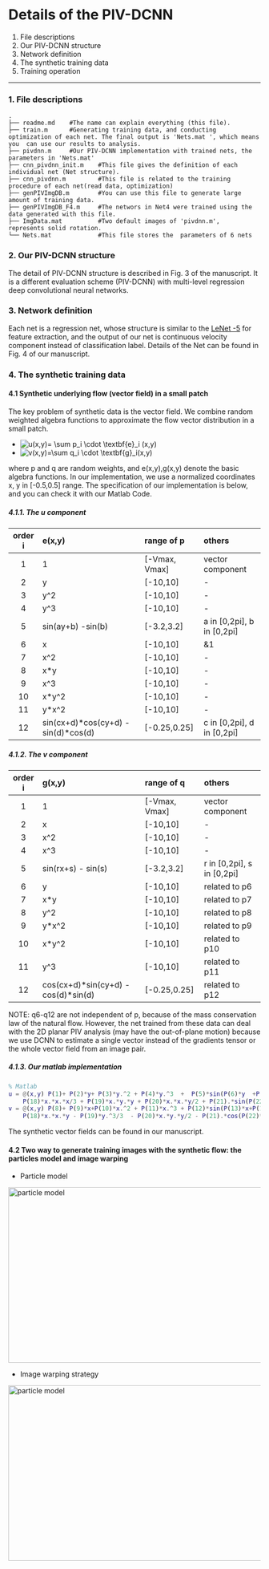 
# Details of the PIV-DCNN
 1. File descriptions
 2. Our PIV-DCNN structure
 3. Network definition
 4. The synthetic  training data
 5. Training operation
 ---

### 1. File descriptions
```
.
├── readme.md    #The name can explain everything (this file).
├── train.m      #Generating training data, and conducting optimization of each net. The final output is 'Nets.mat ', which means you  can use our results to analysis. 
├── pivdnn.m     #Our PIV-DCNN implementation with trained nets, the parameters in 'Nets.mat'
├── cnn_pivdnn_init.m    #This file gives the definition of each individual net (Net structure).
├── cnn_pivdnn.m         #This file is related to the training procedure of each net(read data, optimization)
├── genPIVImgDB.m        #You can use this file to generate large amount of training data. 
├── genPIVImgDB_F4.m     #The networs in Net4 were trained using the data generated with this file. 
├── ImgData.mat          #Two default images of 'pivdnn.m',  represents solid rotation.
└── Nets.mat             #This file stores the  parameters of 6 nets  
```


### 2. Our PIV-DCNN structure
The detail of PIV-DCNN structure is described in Fig. 3 of the manuscript.  It is a different evaluation scheme (PIV-DCNN) with multi-level regression deep convolutional neural networks. 

### 3. Network definition
Each net is a regression net, whose structure is similar to the [LeNet -5](http://yann.lecun.com/exdb/lenet/) for feature extraction, and  the output of our net is continuous velocity component instead of classification label. Details of the Net can be found in Fig. 4 of our manuscript.

### 4. The synthetic  training data

#### 4.1 Synthetic underlying flow (vector field) in a small patch
The key problem of synthetic data is the vector field. We combine random weighted  algebra functions    to approximate the flow vector distribution in a small patch.

- ![$$u(x,y)= \sum p_i \cdot \textbf{e}_i (x,y)$$](http://latex.codecogs.com/gif.latex?u\(x,y\)=\\sum{p_i\cdot\textbf{e}_i\(x,y\)} )
- ![$$v(x,y)=\sum q_i   \cdot \textbf{g}_i(x,y)$$](http://latex.codecogs.com/gif.latex?v\(x,y\)=\\sum{q_i\cdot\textbf{g}_i\(x,y\)} )

where  p and q are random weights, and e(x,y),g(x,y) denote  the basic algebra functions.  In our implementation, we use a normalized coordinates x, y in [-0.5,0.5] range.  The specification of our implementation is below, and you can check it with our  Matlab Code.

##### 4.1.1. The  u component

|order i| e(x,y)  |  range of p | others|
|:------:|:--------|:-------------|:---------|
|1          | 1           |  [-Vmax, Vmax]              | vector component  |
|2          | y           | [-10,10]       | -   |
|3          | y^2      | [-10,10]       | -   |
|4          | y^3      | [-10,10]       | -   |
|5          | sin(ay+b)  -sin(b)  |  [-3.2,3.2]      | a in [0,2pi], b in [0,2pi]  |
|6          | x           | [-10,10]  | &1  |
|7          | x^2      |  [-10,10] | -   |
|8          | x*y          | [-10,10]  | -   |
|9          | x^3           | [-10,10]   | -   |
|10        | x*y^2           | [-10,10]   | -   |
|11        | y*x^2           |  [-10,10]    | -   |
|12        | sin(cx+d)\*cos(cy+d)  - sin(d)\*cos(d)          | [-0.25,0.25]       | c in [0,2pi], d in [0,2pi]    |

 

##### 4.1.2. The  v component
|order i| g(x,y)  |  range of q | others|
|:------:|:--------|:--------------|:--------|
|1          | 1           | [-Vmax, Vmax]          |  vector component   |
|2          | x           | [-10,10]        | -   |
|3          | x^2       | [-10,10]       | -   |
|4          | x^3       | [-10,10]       | -   |
|5          | sin(rx+s)  - sin(s)         |  [-3.2,3.2]               | r in [0,2pi], s in [0,2pi]    |
|6          | y           | [-10,10]        | related to p6    |
|7          | x*y           |  [-10,10]   | related to  p7  |
|8          | y^2          | [-10,10]    |  related to p8   |
|9          | y*x^2           |  [-10,10]   | related to p9 |
|10        | x*y^2           | [-10,10]    | related to p10  |
|11        | y^3           | [-10,10]        | related to p11  |
|12        | cos(cx+d)\*sin(cy+d)  - cos(d)\*sin(d)         | [-0.25,0.25]      |   related to p12   |

NOTE: q6-q12 are not independent of p, because of the mass conservation law of the natural flow.  However, the net trained from these data can deal with the 2D planar PIV analysis (may have the out-of-plane motion) because we use DCNN to estimate a single vector instead of the gradients tensor or the whole vector field from an image pair.    

##### 4.1.3.  Our matlab implementation
```Matlab
% Matlab
u = @(x,y) P(1)+ P(2)*y+ P(3)*y.^2 + P(4)*y.^3  +  P(5)*sin(P(6)*y  +P(7))-P(5)*sin(P(7)) + P(15)*x + 0.5*P(16)*x.^2 +     P(17)*x.*y + ...
    P(18)*x.*x.*x/3 + P(19)*x.*y.*y + P(20)*x.*x.*y/2 + P(21).*sin(P(22)*x+P(23)).*cos(P(22)*y+P(23)) - P(21).*sin(P(23)).*cos(P(23));
v = @(x,y) P(8)+ P(9)*x+P(10)*x.^2 + P(11)*x.^3 + P(12)*sin(P(13)*x+P(14))-P(12)*sin(P(14)) - P(15)*y -     P(16)*x.*y - 0.5*P(17)*y.^2 - ...
    P(18)*x.*x.*y - P(19)*y.^3/3  - P(20)*x.*y.*y/2 - P(21).*cos(P(22)*x+P(23)).*sin(P(22)*y+P(23))+ P(21).*cos(P(23)).*sin(P(23));
```
The synthetic vector fields can be found in our manuscript.


#### 4.2 Two way to generate training images with the  synthetic flow: the particles model and image warping
-  Particle model
 <img src="https://github.com/yongleex/PIV-DCNN/blob/master/PIV_DNN/Images/image1.jpg" width = "512" height = "350" alt="particle model" align=center />

-  Image warping strategy
 <img src="https://github.com/yongleex/PIV-DCNN/blob/master/PIV_DNN/Images/image2.gif" width = "512" height = "350" alt="particle model" align=center />






